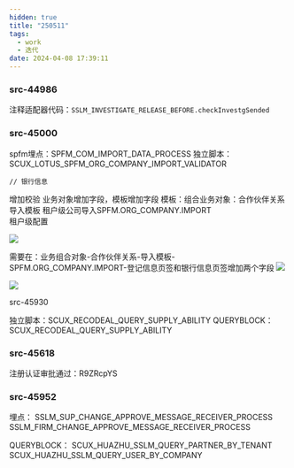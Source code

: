 ```yaml
---
hidden: true
title: "250511"
tags:
  - work
  - 迭代
date: 2024-04-08 17:39:11
---
```




### src-44986

注释适配器代码：`SSLM_INVESTIGATE_RELEASE_BEFORE.checkInvestgSended`


### src-45000

spfm埋点：SPFM_COM_IMPORT_DATA_PROCESS
独立脚本：SCUX_LOTUS_SPFM_ORG_COMPANY_IMPORT_VALIDATOR

	// 银行信息
增加校验
业务对象增加字段，模板增加字段
模板：组合业务对象：合作伙伴关系 导入模板 租户级公司导入SPFM.ORG_COMPANY.IMPORT  
租户级配置


![](https://s3.bmp.ovh/imgs/2024/04/11/6a8189fd41894e9a.png)


需要在：业务组合对象-合作伙伴关系-导入模板-SPFM.ORG_COMPANY.IMPORT-登记信息页签和银行信息页签增加两个字段
![](https://s3.bmp.ovh/imgs/2024/04/11/c3363af8d9e3aec7.png)

![](https://s3.bmp.ovh/imgs/2024/04/11/cd0abbf87fbea89c.png)



src-45930

独立脚本：SCUX_RECODEAL_QUERY_SUPPLY_ABILITY
QUERYBLOCK：SCUX_RECODEAL_QUERY_SUPPLY_ABILITY



### src-45618

注册认证审批通过：R9ZRcpYS


### src-45952

埋点：
	SSLM_SUP_CHANGE_APPROVE_MESSAGE_RECEIVER_PROCESS
	SSLM_FIRM_CHANGE_APPROVE_MESSAGE_RECEIVER_PROCESS

QUERYBLOCK：
	SCUX_HUAZHU_SSLM_QUERY_PARTNER_BY_TENANT
	SCUX_HUAZHU_SSLM_QUERY_USER_BY_COMPANY
